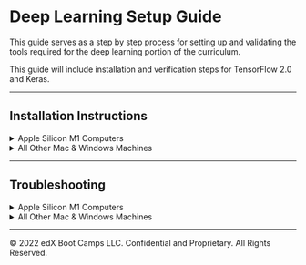 # Deep Learning Setup Guide

This guide serves as a step by step process for setting up and validating the tools required for the deep learning portion of the curriculum.

This guide will include installation and verification steps for TensorFlow 2.0 and Keras.

---

## Installation Instructions

<details>
<summary>Apple Silicon M1 Computers</summary>

Apple M1 and M+ architecture has recently gained Tensorflow support, but there are a few more install steps than for non Apple silicon chips.

A helpful install guide can be found [here](https://www.mrdbourke.com/setup-apple-m1-pro-and-m1-max-for-machine-learning-and-data-science/), which mainly involves additionally installing `tensorflow-deps`, `tensorflow-macos`, and `tensorflow-metal`.

If you run into M chip install difficulties, the simplest way to run the activities for this unit is in [Google Colab](https://colab.research.google.com/) which comes with support for TensorFlow.

</details>

<details>
<summary>All Other Mac & Windows Machines</summary>

The `TensorFlow 2.0` package has several dependencies which should already be installed in the default conda environment. Please refer to the troubleshooting section for details about this environment. Make sure to run the following commands with your conda environment activated.

Open the terminal, and execute the following command to install `TensorFlow`.

* Use the `pip install` command to install the `TensorFlow 2.0` module.

```shell
pip install --upgrade tensorflow
```

### Verify Installation

Once the `TensorFlow` install is complete, verify the installation completed successfully.

```shell
conda list tensorflow
```

The output of this command should show version `2.5.0` or higher.

---

## Keras

Keras is a popular deep learning framework that serves as a high-level API for TensorFlow. Keras is now included with TensorFlow 2.0, so run the following commnand to verify that the package is available:

```shell
conda list keras
```

The output should be `2.5.0` or later.

</details>

---

## Troubleshooting

<details><summary>Apple Silicon M1 Computers</summary>

If Google Colab is down, there is a way to install Tensorflow on Apple Silicon M1 machines.  To do so, follow the instructions below:

1. Download [‘Miniforge3-MacOSX-arm64.sh’](https://github.com/conda-forge/miniforge/releases/latest/download/Miniforge3--arm64.sh) from [Miniforge](https://github.com/conda-forge/miniforge#miniforge3). This is the version specifically for the new Apple Silicon architecture.

    ![Minforge3-MacOSX-arm64.sh](Images/Miniforge3-MacOSX-arm64.png)

2. Open a terminal and set the default to `bash` by running the command `chsh -s /bin/bash`. Enter your password if prompted. Once the process completes, close the terminal.

3. Next we will install Miniforge. To install it, open a new terminal window and `cd` into your `Downloads` folder, then run the following in the terminal:

    ```
    bash Miniforge3-MacOSX-arm64.sh
    ```

4. Accept the licensing/terms as indicated, then type "yes" when asked if you'd like to initialize Minforge3 by running conda init.

5. Close the terminal, then open a new terminal.

6. Run the following command in the new terminal to verify that Miniforge3 is now the default Python source:

    ```shell
    $(which python)
    ```

    Your output should look something like this:

    ```text
    Python 3.9.4 | packaged by conda-forge | (default, May 10 2021, 22:10:52)
    ```

7. To end the above prompt, type `Ctrl-D`.

8. Next, you will `cd` into the folder containing [this `yaml` file](Resources/environment.yml). After you `cd` into the correct folder, use the `yaml` file to create a new, Python 3.10 conda environment as follows:

    ```shell
    conda env create --file=environment.yml --name=apple_tensorflow python=3.10
    ```

9. Activate the newly created environment:

    ```shell
    conda activate apple_tensorflow
    ```

10. Next, run the following command to install the M1 Tensorflow packages:

    ```shell
    pip install --upgrade --force --no-dependencies https://github.com/apple/tensorflow_macos/releases/download/v0.1alpha2/tensorflow_addons_macos-0.1a2-cp38-cp38-macosx_11_0_arm64.whl https://github.com/apple/tensorflow_macos/releases/download/v0.1alpha2/tensorflow_macos-0.1a2-cp38-cp38-macosx_11_0_arm64.whl
    ```

11. You should now have Tensorflow installed.  To verify this, run the following in your terminal:

    ```shell
    conda list tensorflow
    ```

It can be frustrating when packages do not install correctly. If you experience issues setting up Tensorflow on your Apple Silicon M1 Chip machine, refer to the _Installation on Conda_ section of the [Apple TensorFlow_macOS Documentation](https://github.com/apple/tensorflow_macos/#installation-on-conda) to troubleshoot.

</details>

<details><summary>All Other Mac & Windows Machines</summary>

It can be frustrating when packages do not install correctly. Refer to the A official [TensorFlow Install Guide](https://www.tensorflow.org/install/pip) to troubleshoot.

Alternatively, you can run all of this unit's Jupyter Notebooks using [Google Colab](https://colab.research.google.com/) which comes with support for TensorFlow.

</details>

---

© 2022 edX Boot Camps LLC. Confidential and Proprietary. All Rights Reserved.
